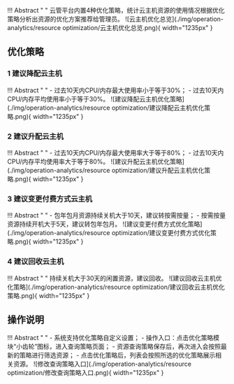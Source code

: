 
!!! Abstract " "
    云管平台内置4种优化策略，统计云主机资源的使用情况根据优化策略分析出资源的优化方案推荐给管理员。
![云主机优化总览](./img/operation-analytics/resource optimization/云主机优化总览.png){ width="1235px" } 

## 优化策略

### 1 建议降配云主机

!!! Abstract " "
    -   过去10天内CPU/内存最大使用率小于等于30%；
    -   过去10天内CPU/内存平均使用率小于等于30%。
![建议降配云主机优化策略](./img/operation-analytics/resource optimization/建议降配云主机优化策略.png){ width="1235px" } 

### 2 建议升配云主机

!!! Abstract " "
    -   过去10天内CPU/内存最大使用率大于等于80%；
    -   过去10天内CPU/内存平均使用率大于等于80%。
![建议升配云主机优化策略](./img/operation-analytics/resource optimization/建议升配云主机优化策略.png){ width="1235px" }    

### 3 建议变更付费方式云主机

!!! Abstract " "
    -   包年包月资源持续关机大于10天，建议转按需按量；
    -   按需按量资源持续开机大于5天，建议转包年包月。
![建议变更付费方式优化策略](./img/operation-analytics/resource optimization/建议变更付费方式优化策略.png){ width="1235px" }  

### 4 建议回收云主机

!!! Abstract " "
    持续关机大于30天的闲置资源，建议回收。
![建议回收云主机优化策略](./img/operation-analytics/resource optimization/建议回收云主机优化策略.png){ width="1235px" }   

## 操作说明

!!! Abstract " "
    -   系统支持优化策略自定义设置；
    -   操作入口：点击优化策略模块“小齿轮”图标，进入查询策略页面；
    -   资源查询策略保存后，再次进入会按照最新的策略进行筛选资源；
    -   点击优化策略后，列表会按照所选的优化策略展示相关资源。
![修改查询策略入口](./img/operation-analytics/resource optimization/修改查询策略入口.png){ width="1235px" }  